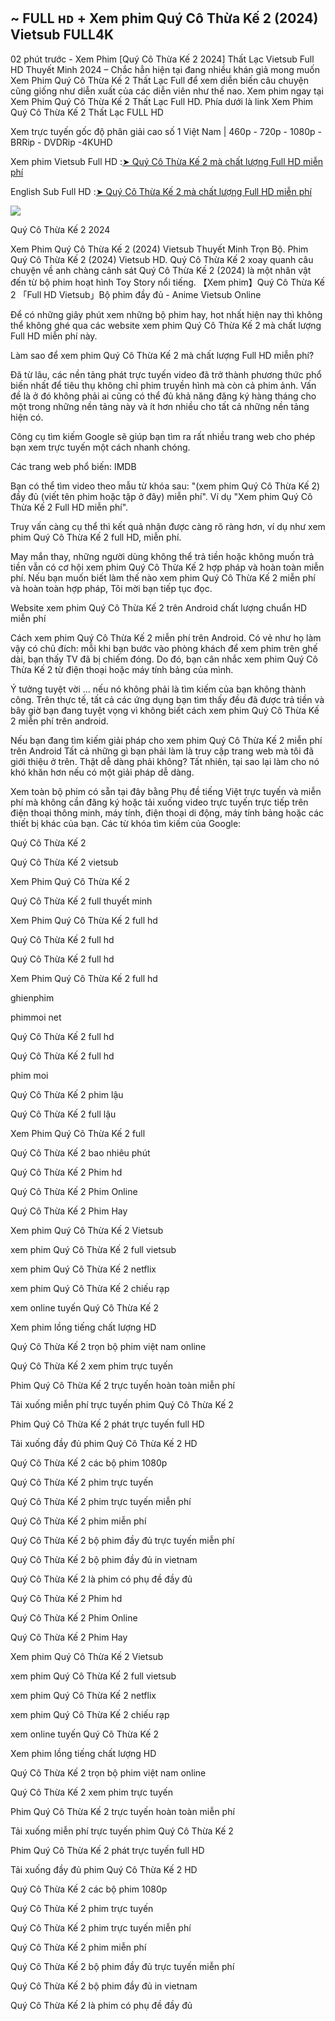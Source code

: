 ## ~ FULL ʜᴅ + Xem phim Quý Cô Thừa Kế 2 (2024) Vietsub FULL4K

02 phút trước - Xem Phim [Quý Cô Thừa Kế 2 2024] Thất Lạc Vietsub Full HD Thuyết Minh 2024 – Chắc hẳn hiện tại đang nhiều khán giả mong muốn Xem Phim Quý Cô Thừa Kế 2 Thất Lạc Full để xem diễn biến câu chuyện cũng giống như diễn xuất của các diễn viên như thế nao. Xem phim ngay tại Xem Phim Quý Cô Thừa Kế 2 Thất Lạc Full HD. Phía dưới là link Xem Phim Quý Cô Thừa Kế 2 Thất Lạc FULL HD

Xem trực tuyến gốc độ phân giải cao số 1 Việt Nam | 460p - 720p - 1080p - BRRip - DVDRip -4KUHD

Xem phim Vietsub Full HD :[➤ Quý Cô Thừa Kế 2 mà chất lượng Full HD miễn phí](https://movies.topstream10.com/movie/1252618/qu-yacute-c-ocirc-th-7915-a-k-7871-2.html)

English Sub Full HD :[➤ Quý Cô Thừa Kế 2 mà chất lượng Full HD miễn phí](https://movies.topstream10.com/movie/1252618/qu-yacute-c-ocirc-th-7915-a-k-7871-2.html)

<a href="ttps://movies.topstream10.com/movie/1252618/qu-yacute-c-ocirc-th-7915-a-k-7871-2.html" rel="nofollow" ><img src="https://camo.githubusercontent.com/abb2148613ed2c31b6fd5c164e6a142c9074d86e9468c674b26300adbf87c7f7/68747470733a2f2f7374617469632e7769787374617469632e636f6d2f6d656469612f3835356132355f30343362356162656234616534643335616330303331393865376665353665647e6d76322e676966" style="max-width: 100%;"></a>

Quý Cô Thừa Kế 2 2024

Xem Phim Quý Cô Thừa Kế 2 (2024) Vietsub Thuyết Minh Trọn Bộ. Phim Quý Cô Thừa Kế 2 (2024) Vietsub HD. Quý Cô Thừa Kế 2 xoay quanh câu chuyện về anh chàng cảnh sát Quý Cô Thừa Kế 2 (2024) là một nhân vật đến từ bộ phim hoạt hình Toy Story nổi tiếng. 【Xem phim】Quý Cô Thừa Kế 2 「Full HD Vietsub」Bộ phim đầy đủ - Anime Vietsub Online

Để có những giây phút xem những bộ phim hay, hot nhất hiện nay thì không thể không ghé qua các website xem phim Quý Cô Thừa Kế 2 mà chất lượng Full HD miễn phí này.

Làm sao để xem phim Quý Cô Thừa Kế 2 mà chất lượng Full HD miễn phí?

Đã từ lâu, các nền tảng phát trực tuyến video đã trở thành phương thức phổ biến nhất để tiêu thụ không chỉ phim truyền hình mà còn cả phim ảnh. Vấn đề là ở đó không phải ai cũng có thể đủ khả năng đăng ký hàng tháng cho một trong những nền tảng này và ít hơn nhiều cho tất cả những nền tảng hiện có.

Công cụ tìm kiếm Google sẽ giúp bạn tìm ra rất nhiều trang web cho phép bạn xem trực tuyến một cách nhanh chóng.

Các trang web phổ biến: IMDB

Bạn có thể tìm video theo mẫu từ khóa sau: "(xem phim Quý Cô Thừa Kế 2) đầy đủ (viết tên phim hoặc tập ở đây) miễn phí". Ví dụ "Xem phim Quý Cô Thừa Kế 2 Full HD miễn phí".

Truy vấn càng cụ thể thì kết quả nhận được càng rõ ràng hơn, ví dụ như xem phim Quý Cô Thừa Kế 2 full HD, miễn phí.

May mắn thay, những người dùng không thể trả tiền hoặc không muốn trả tiền vẫn có cơ hội xem phim Quý Cô Thừa Kế 2 hợp pháp và hoàn toàn miễn phí. Nếu bạn muốn biết làm thế nào xem phim Quý Cô Thừa Kế 2 miễn phí và hoàn toàn hợp pháp, Tôi mời bạn tiếp tục đọc.

Website xem phim Quý Cô Thừa Kế 2 trên Android chất lượng chuẩn HD miễn phí

Cách xem phim Quý Cô Thừa Kế 2 miễn phí trên Android. Có vẻ như họ làm vậy có chủ đích: mỗi khi bạn bước vào phòng khách để xem phim trên ghế dài, bạn thấy TV đã bị chiếm đóng. Do đó, bạn cân nhắc xem phim Quý Cô Thừa Kế 2 từ điện thoại hoặc máy tính bảng của mình.

Ý tưởng tuyệt vời ... nếu nó không phải là tìm kiếm của bạn không thành công. Trên thực tế, tất cả các ứng dụng bạn tìm thấy đều đã được trả tiền và bây giờ bạn đang tuyệt vọng vì không biết cách xem phim Quý Cô Thừa Kế 2 miễn phí trên android.

Nếu bạn đang tìm kiếm giải pháp cho xem phim Quý Cô Thừa Kế 2 miễn phí trên Android Tất cả những gì bạn phải làm là truy cập trang web mà tôi đã giới thiệu ở trên. Thật dễ dàng phải không? Tất nhiên, tại sao lại làm cho nó khó khăn hơn nếu có một giải pháp dễ dàng.

Xem toàn bộ phim có sẵn tại đây bằng Phụ đề tiếng Việt trực tuyến và miễn phí mà không cần đăng ký hoặc tải xuống video trực tuyến trực tiếp trên điện thoại thông minh, máy tính, điện thoại di động, máy tính bảng hoặc các thiết bị khác của bạn. Các từ khóa tìm kiếm của Google:

Quý Cô Thừa Kế 2

Quý Cô Thừa Kế 2 vietsub

Xem Phim Quý Cô Thừa Kế 2

Quý Cô Thừa Kế 2 full thuyết minh

Xem Phim Quý Cô Thừa Kế 2 full hd

Quý Cô Thừa Kế 2 full hd

Quý Cô Thừa Kế 2 full hd

Xem Phim Quý Cô Thừa Kế 2 full hd

ghienphim

phimmoi net

Quý Cô Thừa Kế 2 full hd

Quý Cô Thừa Kế 2 full hd

phim moi

Quý Cô Thừa Kế 2 phim lậu

Quý Cô Thừa Kế 2 full lậu

Xem Phim Quý Cô Thừa Kế 2 full

Quý Cô Thừa Kế 2 bao nhiêu phút

Quý Cô Thừa Kế 2 Phim hd

Quý Cô Thừa Kế 2 Phim Online

Quý Cô Thừa Kế 2 Phim Hay

Xem phim Quý Cô Thừa Kế 2 Vietsub

xem phim Quý Cô Thừa Kế 2 full vietsub

xem phim Quý Cô Thừa Kế 2 netflix

xem phim Quý Cô Thừa Kế 2 chiếu rạp

xem online tuyến Quý Cô Thừa Kế 2

Xem phim lồng tiếng chất lượng HD

Quý Cô Thừa Kế 2 trọn bộ phim việt nam online

Quý Cô Thừa Kế 2 xem phim trực tuyến

Phim Quý Cô Thừa Kế 2 trực tuyến hoàn toàn miễn phí

Tải xuống miễn phí trực tuyến phim Quý Cô Thừa Kế 2

Phim Quý Cô Thừa Kế 2 phát trực tuyến full HD

Tải xuống đầy đủ phim Quý Cô Thừa Kế 2 HD

Quý Cô Thừa Kế 2 các bộ phim 1080p

Quý Cô Thừa Kế 2 phim trực tuyến

Quý Cô Thừa Kế 2 phim trực tuyến miễn phí

Quý Cô Thừa Kế 2 phim miễn phí

Quý Cô Thừa Kế 2 bộ phim đầy đủ trực tuyến miễn phí

Quý Cô Thừa Kế 2 bộ phim đầy đủ in vietnam

Quý Cô Thừa Kế 2 là phim có phụ đề đầy đủ

Quý Cô Thừa Kế 2 Phim hd

Quý Cô Thừa Kế 2 Phim Online

Quý Cô Thừa Kế 2 Phim Hay

Xem phim Quý Cô Thừa Kế 2 Vietsub

xem phim Quý Cô Thừa Kế 2 full vietsub

xem phim Quý Cô Thừa Kế 2 netflix

xem phim Quý Cô Thừa Kế 2 chiếu rạp

xem online tuyến Quý Cô Thừa Kế 2

Xem phim lồng tiếng chất lượng HD

Quý Cô Thừa Kế 2 trọn bộ phim việt nam online

Quý Cô Thừa Kế 2 xem phim trực tuyến

Phim Quý Cô Thừa Kế 2 trực tuyến hoàn toàn miễn phí

Tải xuống miễn phí trực tuyến phim Quý Cô Thừa Kế 2

Phim Quý Cô Thừa Kế 2 phát trực tuyến full HD

Tải xuống đầy đủ phim Quý Cô Thừa Kế 2 HD

Quý Cô Thừa Kế 2 các bộ phim 1080p

Quý Cô Thừa Kế 2 phim trực tuyến

Quý Cô Thừa Kế 2 phim trực tuyến miễn phí

Quý Cô Thừa Kế 2 phim miễn phí

Quý Cô Thừa Kế 2 bộ phim đầy đủ trực tuyến miễn phí

Quý Cô Thừa Kế 2 bộ phim đầy đủ in vietnam

Quý Cô Thừa Kế 2 là phim có phụ đề đầy đủ
